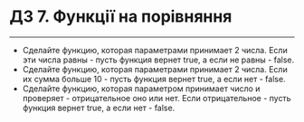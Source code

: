 # ДЗ 7. Функції на порівняння
<hr>

- Сделайте функцию, которая параметрами принимает 2 числа. Если эти числа равны - пусть функция вернет true, а если не равны - false.
- Сделайте функцию, которая параметрами принимает 2 числа. Если их сумма больше 10 - пусть функция вернет true, а если нет - false.
- Сделайте функцию, которая параметром принимает число и проверяет - отрицательное оно или нет. Если отрицательное - пусть функция вернет true, а если нет - false.